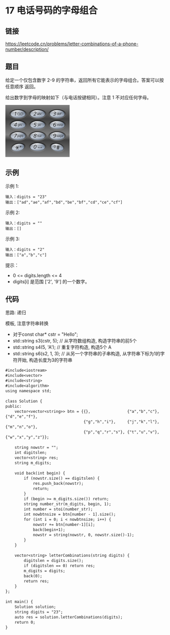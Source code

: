 # 17 电话号码的字母组合
## 链接
https://leetcode.cn/problems/letter-combinations-of-a-phone-number/description/

## 题目 
给定一个仅包含数字 2-9 的字符串，返回所有它能表示的字母组合。答案可以按 任意顺序 返回。

给出数字到字母的映射如下（与电话按键相同）。注意 1 不对应任何字母。

![](img/4example.png)

## 示例
示例 1:
```
输入：digits = "23"
输出：["ad","ae","af","bd","be","bf","cd","ce","cf"]
```
示例 2:
```
输入：digits = ""
输出：[]
```
示例 3:
```
输入：digits = "2"
输出：["a","b","c"]
```
提示：

- 0 <= digits.length <= 4
- digits[i] 是范围 ['2', '9'] 的一个数字。 

## 代码
思路: 递归

模板, 注意字符串转换

- 对于const char* cstr = "Hello";
- std::string s3(cstr, 5); // 从字符数组构造, 构造字符串的前5个
- std::string s4(5, 'A'); // 重复字符构造, 构造5个 A
- std::string s6(s2, 1, 3); // 从另一个字符串的子串构造, 从字符串下标为1的字符开始, 构造长度为3的字符串

```
#include<iostream>
#include<vector>
#include<string>
#include<algorithm>
using namespace std;

class Solution {
public:
	vector<vector<string>> btn = {{},                {"a","b","c"}, {"d","e","f"},
							      {"g","h","i"},     {"j","k","l"}, {"m","n","o"},
							      {"p","q","r","s"}, {"t","u","v"}, {"w","x","y","z"}};
    
	string nowstr = "";
	int digitslen;
	vector<string> res;
	string m_digits;
	
	void back(int begin) {
		if (nowstr.size() == digitslen) {
			res.push_back(nowstr);
			return;
		}
		if (begin >= m_digits.size()) return;
		string number_str(m_digits, begin, 1);
		int number = stoi(number_str);
		int nowbtnsize = btn[number - 1].size();
		for (int i = 0; i < nowbtnsize; i++) {
			nowstr += btn[number-1][i];
			back(begin+1);
			nowstr = string(nowstr, 0, nowstr.size()-1);
		}
	}
	
	vector<string> letterCombinations(string digits) {
		digitslen = digits.size();
		if (digitslen == 0) return res;
		m_digits = digits;
		back(0);
		return res;
    }
};

int main() {
	Solution solution;
	string digits = "23";
	auto res = solution.letterCombinations(digits);
	return 0;
}
```